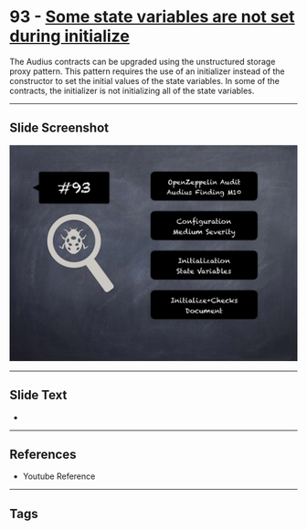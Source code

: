 
# 93 - [Some state variables are not set during initialize](./Some%20state%20variables%20are%20not%20set%20during%20initialize.md)

 The Audius contracts can be upgraded using the unstructured storage proxy pattern. This pattern requires the use of an initializer instead of the constructor to set the initial values of the state variables. In some of the contracts, the initializer is not initializing all of the state variables.


___
## Slide Screenshot
![093.png](../../images/7.%20Audit%20Findings%20101/093.png)
___
## Slide Text
- 
___
## References
- Youtube Reference
___
## Tags

